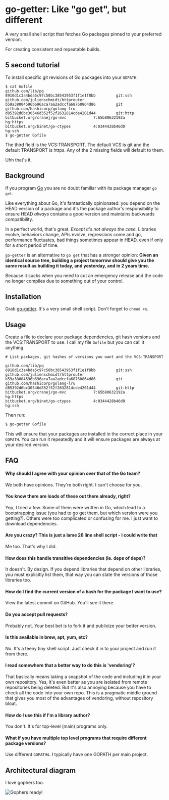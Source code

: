 go-getter: Like "go get", but different
=======================================

A very small shell script that fetches Go packages pinned to your preferred
version.

For creating consistent and repeatable builds.


5 second tutorial
-----------------

To install specific git revisions of Go packages into your `GOPATH`:
````
$ cat Gofile
github.com/lib/pq                      8910d1c3a4bda5c97c50bc38543953f1f1e1f8bb         git:ssh
github.com/julienschmidt/httprouter    b59a38004596b696aca7aa2adccfa68760864d86         git
github.com/hashicorp/golang-lru        d85392d6bc30546d352f52f2632814cde4201d44         git:http
bitbucket.org/cranej/go-mvc            7:65b80632192a                                   hg:https
bitbucket.org/binet/go-ctypes          4:0344428b46d0                                   hg:ssh
$ go-getter Gofile
````
The third field is the VCS:TRANSPORT. The default VCS is git and the default TRANSPORT is https. Any of the 2 missing fields will default to them.

Uhh that's it.

Background
----------

If you program [Go](https://golang.org/) you are no doubt familiar with its
package manager `go get`.

Like everything about Go, it's fantastically opinionated: you depend on the
HEAD version of a package and it's the package author's responsibility to
ensure HEAD *always* contains a good version and maintains backwards
compatibility.

In a perfect world, that's great. *Except it's not always the case.* Libraries
evolve, behaviors change, APIs evolve, regressions come and go, performance
fluctuates, bad things sometimes appear in HEAD, even if only for a short period
of time.

`go-getter` is an alternative to `go get` that has a stronger opinion: **Given
an identical source tree, building a project tomorrow should give you the same
result as building it today, and yesterday, and in 2 years time.**

Because it sucks when you need to cut an emergency release and the code no
longer compiles due to something out of your control.


Installation
------------

Grab [go-getter](https://raw.githubusercontent.com/joewalnes/go-getter/master/go-getter). It's a very small shell script. Don't forget to `chmod +x`.


Usage
-----

Create a file to declare your package dependencies, git hash versions and the VCS:TRANSPORT to use.
I call my file `Gofile` but you can call it anything.

````
# List packages, git hashes of versions you want and the VCS:TRANSPORT

github.com/lib/pq                      8910d1c3a4bda5c97c50bc38543953f1f1e1f8bb         git:ssh
github.com/julienschmidt/httprouter    b59a38004596b696aca7aa2adccfa68760864d86         git
github.com/hashicorp/golang-lru        d85392d6bc30546d352f52f2632814cde4201d44         git:http
bitbucket.org/cranej/go-mvc            7:65b80632192a                                   hg:https
bitbucket.org/binet/go-ctypes          4:0344428b46d0                                   hg:ssh
````

Then run:
````bash
$ go-getter Gofile
````

This will ensure that your packages are installed in the correct place in your
`GOPATH`. You can run it repeatedly and it will ensure packages are always at
your desired version.


FAQ
---

#### Why should I agree with your opinion over that of the Go team?

We both have opinions. They're both right. I can't choose for you.

#### You know there are loads of these out there already, right?

Yep, I tried a few. Some of them were written in Go, which lead to a
bootstrapping issue (you had to go get them, but which version were you
getting?). Others were too complicated or confusing for me. I just want
to download dependencies.

#### Are you crazy? This is just a lame 26 line shell script - I could write that

Me too. That's why I did.

#### How does this handle transitive dependencies (ie. deps of deps)?

It doesn't. By design. If you depend libraries that depend on other libraries,
you must explicitly list them, that way you can state the versions of those
libraries too.

#### How do I find the current version of a hash for the package I want to use?

View the latest commit on GitHub. You'll see it there.

#### Do you accept pull requests?

Probably not. Your best bet is to fork it and publicize your better version.

#### Is this available in brew, apt, yum, etc?

No. It's a teeny tiny shell script. Just check it in to your project and run
it from there.

#### I read somewhere that a better way to do this is 'vendoring'?

That basically means taking a snapshot of the code and including it in your
own repository. Yes, it's even better as you are isolated from remote
repositories being deleted. But it's also annoying because you have to check
all the code into your own repo. This is a pragmatic middle ground that gives
you most of the advantages of vendoring, without repository bloat.

#### How do I use this if I'm a library author?

You don't. It's for top-level (main) programs only.

#### What if you have multiple top level programs that require different package versions?

Use different `GOPATH`s. I typically have one GOPATH per main project.

Architectural diagram
---------------------

I love gophers too.

![Gophers ready!](http://i.imgur.com/MmNPB.gif "Gophers ready!")
